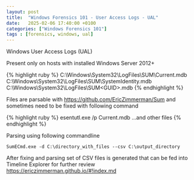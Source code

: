 ```yaml
---
layout: post
title:  "Windows Forensics 101 - User Access Logs - UAL"
date:   2025-02-06 17:40:00 +0100
categories: ["Windows Forensics 101"]
tags : [forensics, windows, ual]
---
```


Windows User Access Logs (UAL)

Present only on hosts with installed Windows Server 2012+ 

{% highlight ruby %}
    C:\Windows\System32\LogFiles\SUM\Current.mdb
    C:\Windows\System32\LogFiles\SUM\SystemIdentity.mdb
    C:\Windows\System32\LogFiles\SUM\<GUID>.mdb
{% endhighlight %}

Files are parsable with <https://github.com/EricZimmerman/Sum> and sometimes need to be fixed with following command 


{% highlight ruby %}
esentutl.exe /p Current.mdb
...and other files
{% endhighlight %}

Parsing using following commandline 

`SumECmd.exe -d C:\directory_with_files --csv C:\output_directory`


After fixing and parsing set of CSV files is generated that can be fed into Timeline Explorer for further review 
<https://ericzimmerman.github.io/#!index.md>